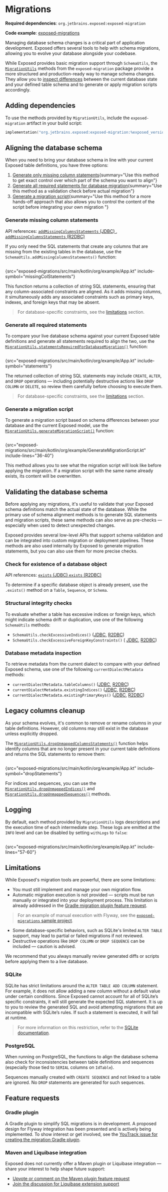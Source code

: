 <show-structure for="chapter,procedure" depth="2"/>

# Migrations

<tldr>
    <p>
        <b>Required dependencies</b>: <code>org.jetbrains.exposed:exposed-migration</code>
    </p>
    <p>
        <b>Code example</b>: <a href="https://github.com/JetBrains/Exposed/tree/main/documentation-website/Writerside/snippets/exposed-migrations">exposed-migrations</a>
    </p>
</tldr>

Managing database schema changes is a critical part of application development. Exposed offers several tools to help with schema migrations, allowing you to
evolve your database alongside your codebase.

While Exposed provides basic migration support through `SchemaUtils`,
the [`MigrationUtils`](https://jetbrains.github.io/Exposed/api/exposed-migration/org.jetbrains.exposed.v1.migration/-migration-utils/index.html) methods from the `exposed-migration` package
provide a more structured and production-ready way to manage schema changes. They allow you to [inspect differences](#aligning-the-database-schema) between the current
database state and your defined table schema and to generate or apply migration scripts accordingly.

## Adding dependencies

To use the methods provided by `MigrationUtils`, include the `exposed-migration` artifact in your build script:

```Kotlin
implementation("org.jetbrains.exposed:exposed-migration:%exposed_version%")
```

## Aligning the database schema

When you need to bring your database schema in line with your current Exposed table definitions, you have three options:

1. [Generate only missing column statements](#generate-missing-column-statements){summary="Use this method to get exact control over which part of the schema you want to align"}
2. [Generate all required statements for database migration](#generate-all-required-statements){summary="Use this method as a validation check before actual migration"}
3. [Generate a migration script](#generate-a-migration-script){summary="Use this method for a more hands-off approach that also allows you to control the content of the script before integrating your own migration "}

### Generate missing column statements

<tldr>
    <p>API references:
        <a href="https://jetbrains.github.io/Exposed/api/exposed-jdbc/org.jetbrains.exposed.v1.jdbc/-schema-utils/add-missing-columns-statements.html">
            <code>addMissingColumnsStatements</code> (JDBC)
        </a>,
        <a href="https://jetbrains.github.io/Exposed/api/exposed-r2dbc/org.jetbrains.exposed.v1.r2dbc/-schema-utils/add-missing-columns-statements.html">
            <code>addMissingColumnsStatements</code> (R2DBC)
        </a>
    </p>
</tldr>

If you only need the SQL statements that create any columns that are missing from the existing
tables in the database, use the `SchemaUtils.addMissingColumnsStatements()` function:

```Kotlin
```
{src="exposed-migrations/src/main/kotlin/org/example/App.kt" include-symbol="missingColStatements"}

This function returns a collection of string SQL statements, ensuring that any column-associated constraints are aligned. As it adds missing columns, it
simultaneously adds any associated constraints such as primary keys, indexes, and foreign keys that may be absent.

> For database-specific constraints, see the [limitations](#limitations) section.

### Generate all required statements

To compare your live database schema against your current Exposed table definitions and generate all statements
required to align the two, use the
[`MigrationUtils.statementsRequiredForDatabaseMigration()`](https://jetbrains.github.io/Exposed/api/exposed-migration/org.jetbrains.exposed.v1.migration/-migration-utils/statements-required-for-database-migration.html)
function:

```Kotlin
```
{src="exposed-migrations/src/main/kotlin/org/example/App.kt" include-symbol="statements"}

The returned collection of string SQL statements may include `CREATE`, `ALTER`, and `DROP` operations — including potentially destructive actions like `DROP COLUMN`
or `DELETE`, so review them carefully before choosing to execute them.

> For database-specific constraints, see the [limitations](#limitations) section.

### Generate a migration script

To generate a migration script based on schema differences between your database and the current Exposed model, use the
[`MigrationUtils.generateMigrationScript()`](https://jetbrains.github.io/Exposed/api/exposed-migration/org.jetbrains.exposed.v1.migration/-migration-utils/generate-migration-script.html)
function:

```Kotlin
```
{src="exposed-migrations/src/main/kotlin/org/example/GenerateMigrationScript.kt" include-lines="36-40"}

This method allows you to see what the migration script will look like before applying the migration. If a migration script with the same name already exists,
its content will be overwritten.

## Validating the database schema

Before applying any migrations, it's useful to validate that your Exposed schema definitions match the actual state of the database. While the primary use of
schema alignment methods is to generate SQL statements and migration scripts, these same methods can also serve as pre-checks — especially when used to detect
unexpected changes.

Exposed provides several low-level APIs that support schema validation and can be integrated into custom migration or deployment pipelines. These methods are also
used internally by Exposed to generate migration statements, but you can also use them for more precise checks.

### Check for existence of a database object

<tldr>
    <p>API references:
        <a href="https://jetbrains.github.io/Exposed/api/exposed-jdbc/org.jetbrains.exposed.v1.jdbc/exists.html">
            <code>exists</code> (JDBC)
        </a>
        <a href="https://jetbrains.github.io/Exposed/api/exposed-r2dbc/org.jetbrains.exposed.v1.r2dbc/exists.html">
            <code>exists</code> (R2DBC)
        </a>
    </p>
</tldr>

To determine if a specific database object is already present, use the `.exists()` method on a `Table`, `Sequence`, or
`Schema`.

### Structural integrity checks

To evaluate whether a table has excessive indices or foreign keys, which might indicate schema drift or duplication, use one of the following `SchemaUtils` methods:

- `SchemaUtils.checkExcessiveIndices()` ([JDBC](https://jetbrains.github.io/Exposed/api/exposed-jdbc/org.jetbrains.exposed.v1.jdbc/-schema-utils/check-excessive-indices.html),
  [R2DBC](https://jetbrains.github.io/Exposed/api/exposed-r2dbc/org.jetbrains.exposed.v1.r2dbc/-schema-utils/check-excessive-indices.html))
- `SchemaUtils.checkExcessiveForeignKeyConstraints()` (
  [JDBC](https://jetbrains.github.io/Exposed/api/exposed-jdbc/org.jetbrains.exposed.v1.jdbc/-schema-utils/check-excessive-foreign-key-constraints.html),
  [R2DBC](https://jetbrains.github.io/Exposed/api/exposed-r2dbc/org.jetbrains.exposed.v1.r2dbc/-schema-utils/check-excessive-foreign-key-constraints.html))

### Database metadata inspection

To retrieve metadata from the current dialect to compare with your defined Exposed schema, use one of the following `currentDialectMetadata` methods:

- `currentDialectMetadata.tableColumns()` ([JDBC](https://jetbrains.github.io/Exposed/api/exposed-jdbc/org.jetbrains.exposed.v1.jdbc.vendors/-database-dialect-metadata/table-columns.html),
  [R2DBC](https://jetbrains.github.io/Exposed/api/exposed-r2dbc/org.jetbrains.exposed.v1.r2dbc.vendors/-database-dialect-metadata/table-columns.html))
- `currentDialectMetadata.existingIndices()` ([JDBC](https://jetbrains.github.io/Exposed/api/exposed-jdbc/org.jetbrains.exposed.v1.jdbc.vendors/-database-dialect-metadata/existing-indices.html),
  [R2DBC](https://jetbrains.github.io/Exposed/api/exposed-r2dbc/org.jetbrains.exposed.v1.r2dbc.vendors/-database-dialect-metadata/existing-indices.html))
- `currentDialectMetadata.existingPrimaryKeys()` ([JDBC](https://jetbrains.github.io/Exposed/api/exposed-jdbc/org.jetbrains.exposed.v1.jdbc.vendors/-database-dialect-metadata/existing-primary-keys.html),
  [R2DBC](https://jetbrains.github.io/Exposed/api/exposed-r2dbc/org.jetbrains.exposed.v1.r2dbc.vendors/-database-dialect-metadata/existing-primary-keys.html))

## Legacy columns cleanup

As your schema evolves, it's common to remove or rename columns in your table definitions. However, old columns may still exist in the database unless
explicitly dropped.

The [`MigrationUtils.dropUnmappedColumnsStatements()`](https://jetbrains.github.io/Exposed/api/exposed-migration/org.jetbrains.exposed.v1.migration/-migration-utils/drop-unmapped-columns-statements.html)
function helps identify columns that are no longer present in your current table definitions and returns the SQL statements to remove them:

```Kotlin
```
{src="exposed-migrations/src/main/kotlin/org/example/App.kt" include-symbol="dropStatements"}

For indices and sequences, you can use the [`MigrationUtils.dropUnmappedIndices()`](https://jetbrains.github.io/Exposed/api/exposed-migration/org.jetbrains.exposed.v1.migration/-migration-utils/drop-unmapped-indices.html)
and [`MigrationUtils.dropUnmappedSequences()`](https://jetbrains.github.io/Exposed/api/exposed-migration/org.jetbrains.exposed.v1.migration/-migration-utils/drop-unmapped-sequences.html)
methods.

## Logging

By default, each method provided by `MigrationUtils` logs descriptions and the execution time of each intermediate step. These logs are emitted at the `INFO` 
level and can be disabled by setting `withLogs` to `false`:

```Kotlin
```
{src="exposed-migrations/src/main/kotlin/org/example/App.kt" include-lines="57-60"}

## Limitations

While Exposed's migration tools are powerful, there are some limitations:

- You must still implement and manage your own migration flow.
- Automatic migration execution is not provided — scripts must be run manually or integrated into your deployment process. This limitation is already addressed in the 
[Gradle migration plugin feature request](#gradle-plugin).
> For an example of manual execution
> with Flyway, see the [`exposed-migrations` sample project](https://github.com/JetBrains/Exposed/tree/main/documentation-website/Writerside/snippets/exposed-migrations).
- Some database-specific behaviors, such as SQLite's limited `ALTER TABLE` support, may lead to partial or failed migrations if not reviewed.
- Destructive operations like `DROP COLUMN` or `DROP SEQUENCE` can be included — caution is advised.

We recommend that you always manually review generated diffs or scripts before applying them to a live database.

### SQLite

SQLite has strict limitations around the `ALTER TABLE ADD COLUMN` statement. For example, it does not allow adding a new column without a 
default value under certain conditions. Since Exposed cannot account for all of SQLite’s specific constraints, it will still generate the expected SQL statement. 
It is up to you to review the generated SQL and avoid attempting migrations that are incompatible with SQLite’s rules. If such a statement is executed, it will
fail at runtime.

> For more information on this restriction, refer to the [SQLite documentation](https://www.sqlite.org/lang_altertable.html#alter_table_add_column). 

### PostgreSQL

When running on PostgreSQL, the functions to align the database schema also check for inconsistencies between table definitions and sequences (especially those tied
to `SERIAL` columns on `IdTable`).

Sequences manually created with `CREATE SEQUENCE` and not linked to a table are ignored. No `DROP` statements are generated for such sequences.

## Feature requests

### Gradle plugin

A Gradle plugin to simplify SQL migrations is in development. A proposed design for Flyway integration has been presented and is actively being implemented. To show
interest or get involved, see the [YouTrack issue for creating the migration Gradle plugin](https://youtrack.jetbrains.com/issue/EXPOSED-755/Create-a-migration-Gradle-plugin).

### Maven and Liquibase integration

Exposed does not currently offer a Maven plugin or Liquibase integration — share your interest to help shape future support:

- [Upvote or comment on the Maven plugin feature request](https://youtrack.jetbrains.com/issue/EXPOSED-758/Create-a-migration-plugin-for-Maven-build-tool)
- [Join the discussion for Liquibase extension support](https://youtrack.jetbrains.com/issue/EXPOSED-757/Allow-use-of-migration-plugin-with-Liquibase)
